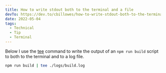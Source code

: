 ```yaml
---
title: How to write stdout both to the terminal and a file
devTo: https://dev.to/cbillowes/how-to-write-stdout-both-to-the-terminal-and-a-file-3dod
date: 2022-05-04
tags:
  - Technical
  - Tip
  - Terminal
---
```


Below I use the [tee](https://phoenixnap.com/kb/linux-tee#:~:text=What%20Does%20tee%20Command%20Do,can%20precede%20or%20follow%20it.) command to write the output of an `npm run build` script to both to the terminal and to a log file.

```bash
npm run build | tee ./logs/build.log
```
